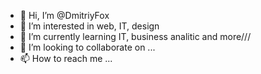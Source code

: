 - 👋 Hi, I’m @DmitriyFox
- 👀 I’m interested in web, IT, design
- 🌱 I’m currently learning IT, business analitic and more///
- 💞️ I’m looking to collaborate on ...
- 📫 How to reach me ...

<!---
DmitriyFox/DmitriyFox is a ✨ special ✨ repository because its `README.md` (this file) appears on your GitHub profile.
You can click the Preview link to take a look at your changes.
--->
